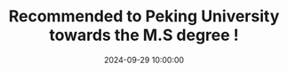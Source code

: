 ---
title: >-
    Recommended to Peking University towards the M.S degree !
date: 2024-09-29 10:00:00
---